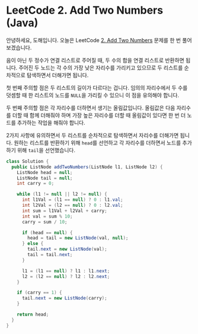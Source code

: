 # LeetCode 2. Add Two Numbers (Java)

안녕하세요, 도해입니다. 오늘은 LeetCode [2. Add Two Numbers](https://leetcode.com/problems/add-two-numbers/) 문제를 한 번 풀어보겠습니다.

음이 아닌 두 정수가 연결 리스트로 주어질 때, 두 수의 합을 연결 리스트로 반환하면 됩니다. 주어진 두 노드는 각 수의 가장 낮은 자리수를 가리키고 있으므로 두 리스트를 순차적으로 탐색하면서 더해가면 됩니다.

첫 번째 주의할 점은 두 리스트의 길이가 다르다는 겁니다. 임의의 자리수에서 두 수를 덧셈할 때 한 리스트의 노드를 `NULL`을 가리킬 수 있으니 이 점을 유의해야 합니다.

두 번째 주의할 점은 각 자리수를 더하면서 생기는 올림값입니다. 올림값은 다음 자리수를 더할 때 함께 더해줘야 하며 가장 높은 자리수를 더할 때 올림값이 있다면 한 번 더 노드를 추가하는 작업을 해줘야 합니다.

2가지 사항에 유의하면서 두 리스트를 순차적으로 탐색하면서 자리수를 더해가면 됩니다. 원하는 리스트를 반환하기 위해 `head`를 선언하고 각 자리수를 더하면서 노드를 추가하기 위해 `tail`을 선언했습니다.

```java
class Solution {
  public ListNode addTwoNumbers(ListNode l1, ListNode l2) {
    ListNode head = null;
    ListNode tail = null;
    int carry = 0;

    while (l1 != null || l2 != null) {
      int l1Val = (l1 == null) ? 0 : l1.val;
      int l2Val = (l2 == null) ? 0 : l2.val;
      int sum = l1Val + l2Val + carry;
      int val = sum % 10;
      carry = sum / 10;

      if (head == null) {
        head = tail = new ListNode(val, null);
      } else {
        tail.next = new ListNode(val);
        tail = tail.next;
      }

      l1 = (l1 == null) ? l1 : l1.next;
      l2 = (l2 == null) ? l2 : l2.next;
    }

    if (carry == 1) {
      tail.next = new ListNode(carry);
    }

    return head;
  }
}
```
